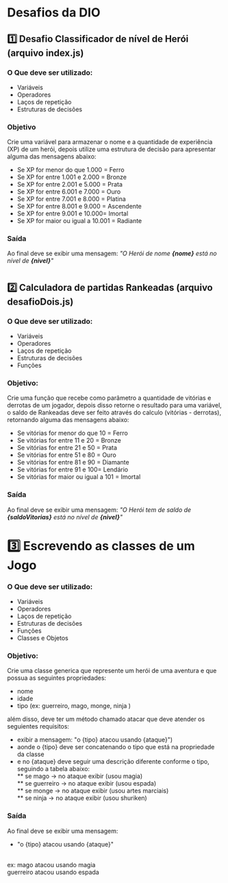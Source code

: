 # Desafios da DIO

## 1️⃣ Desafio Classificador de nível de Herói (arquivo index.js) 

### O Que deve ser utilizado:
- Variáveis
- Operadores
- Laços de repetição
- Estruturas de decisões

### Objetivo
Crie uma variável para armazenar o nome e a quantidade de experiência (XP) de um herói, depois utilize uma estrutura de decisão para apresentar alguma das mensagens abaixo:
- Se XP for menor do que 1.000 = Ferro
- Se XP for entre 1.001 e 2.000 = Bronze
- Se XP for entre 2.001 e 5.000 = Prata
- Se XP for entre 6.001 e 7.000 = Ouro
- Se XP for entre 7.001 e 8.000 = Platina
- Se XP for entre 8.001 e 9.000 = Ascendente
- Se XP for entre 9.001 e 10.000= Imortal
- Se XP for maior ou igual a 10.001 = Radiante

### Saída
Ao final deve se exibir uma mensagem:
_"O Herói de nome **{nome}** está no nível de **{nivel}**"_

#
#

## 2️⃣ Calculadora de partidas Rankeadas (arquivo desafioDois.js)
### O Que deve ser utilizado:
- Variáveis
- Operadores
- Laços de repetição
- Estruturas de decisões
- Funções

### Objetivo:
Crie uma função que recebe como parâmetro a quantidade de vitórias e derrotas de um jogador, depois disso retorne o resultado para uma variável, o saldo de Rankeadas deve ser feito através do calculo (vitórias - derrotas), retornando alguma das mensagens abaixo:
- Se vitórias for menor do que 10 = Ferro
- Se vitórias for entre 11 e 20 = Bronze
- Se vitórias for entre 21 e 50 = Prata
- Se vitórias for entre 51 e 80 = Ouro
- Se vitórias for entre 81 e 90 = Diamante
- Se vitórias for entre 91 e 100= Lendário
- Se vitórias for maior ou igual a 101 = Imortal

### Saída
Ao final deve se exibir uma mensagem:
_"O Herói tem de saldo de **{saldoVitorias}** está no nível de **{nivel}**"_

#
#

# 3️⃣ Escrevendo as classes de um Jogo
### O Que deve ser utilizado:
- Variáveis
- Operadores
- Laços de repetição
- Estruturas de decisões
- Funções
- Classes e Objetos

### Objetivo:
Crie uma classe generica que represente um herói de uma aventura e que possua as seguintes propriedades:
- nome
- idade
- tipo (ex: guerreiro, mago, monge, ninja )

além disso, deve ter um método chamado atacar que deve atender os seguientes requisitos:
- exibir a mensagem: "o {tipo} atacou usando {ataque}")
- aonde o {tipo} deve ser concatenando o tipo que está na propriedade da classe
- e no {ataque} deve seguir uma descrição diferente conforme o tipo, seguindo a tabela abaixo:<br>
** se mago -> no ataque exibir (usou magia)<br>
** se guerreiro -> no ataque exibir (usou espada)<br>
** se monge -> no ataque exibir (usou artes marciais)<br>
** se ninja -> no ataque exibir (usou shuriken)

### Saída
Ao final deve se exibir uma mensagem:
- "o {tipo} atacou usando {ataque}"
<br>
  ex: mago atacou usando magia<br>
  guerreiro atacou usando espada
